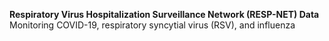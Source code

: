 **Respiratory Virus Hospitalization Surveillance Network (RESP-NET) Data**<br>
Monitoring COVID-19, respiratory syncytial virus (RSV), and influenza
